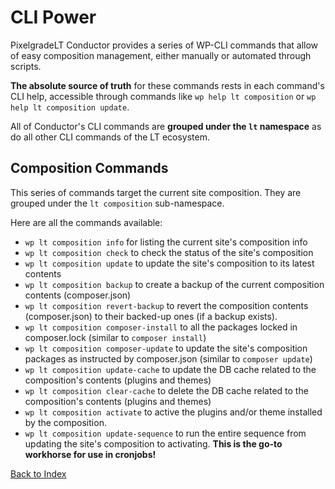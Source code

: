 # CLI Power

PixelgradeLT Conductor provides a series of WP-CLI commands that allow of easy composition management, either manually or automated through scripts.

**The absolute source of truth** for these commands rests in each command's CLI help, accessible through commands like `wp help lt composition` or `wp help lt composition update`.

All of Conductor's CLI commands are **grouped under the `lt` namespace** as do all other CLI commands of the LT ecosystem.

## Composition Commands

This series of commands target the current site composition. They are grouped under the `lt composition` sub-namespace.

Here are all the commands available:
- `wp lt composition info` for listing the current site's composition info
- `wp lt composition check` to check the status of the site's composition
- `wp lt composition update` to update the site's composition to its latest contents
- `wp lt composition backup` to create a backup of the current composition contents (composer.json)
- `wp lt composition revert-backup` to revert the composition contents (composer.json) to their backed-up ones (if a backup exists).
- `wp lt composition composer-install` to all the packages locked in composer.lock (similar to `composer install`)
- `wp lt composition composer-update` to update the site's composition packages as instructed by composer.json (similar to `composer update`)
- `wp lt composition update-cache` to update the DB cache related to the composition's contents (plugins and themes)
- `wp lt composition clear-cache` to delete the DB cache related to the composition's contents (plugins and themes)
- `wp lt composition activate` to active the plugins and/or theme installed by the composition.
- `wp lt composition update-sequence` to run the entire sequence from updating the site's composition to activating. **This is the go-to workhorse for use in cronjobs!**

[Back to Index](index.md)
